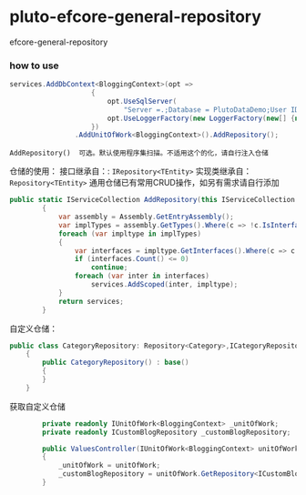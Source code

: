 # pluto-efcore-general-repository
efcore-general-repository

### how to use

```csharp
services.AddDbContext<BloggingContext>(opt =>
                    {
                        opt.UseSqlServer(
                            "Server =.;Database = PlutoDataDemo;User ID = sa;Password = 123456;Trusted_Connection = False;");
                        opt.UseLoggerFactory(new LoggerFactory(new[] {new EFLoggerProvider()}));
                    })
                .AddUnitOfWork<BloggingContext>().AddRepository();
```
`AddRepository()  可选。默认使用程序集扫描。不适用这个的化，请自行注入仓储`

仓储的使用：
接口继承自：: `IRepository<TEntity>` 实现类继承自：`Repository<TEntity>` 通用仓储已有常用CRUD操作，如另有需求请自行添加

```csharp
public static IServiceCollection AddRepository(this IServiceCollection services)
        {
            var assembly = Assembly.GetEntryAssembly();
            var implTypes = assembly.GetTypes().Where(c => !c.IsInterface && c.Name.EndsWith("Repository")).ToList();
            foreach (var impltype in implTypes)
            {
                var interfaces = impltype.GetInterfaces().Where(c => c.Name.StartsWith("I") && c.Name.EndsWith("Repository"));
                if (interfaces.Count() <= 0)
                    continue;
                foreach (var inter in interfaces)
                    services.AddScoped(inter, impltype);
            }
            return services;
        }
```

自定义仓储：
```csharp
public class CategoryRepository: Repository<Category>,ICategoryRepository
    {
        public CategoryRepository() : base()
        {
        }
    }
```
获取自定义仓储
```csharp
        private readonly IUnitOfWork<BloggingContext> _unitOfWork;
        private readonly ICustomBlogRepository _customBlogRepository;

        public ValuesController(IUnitOfWork<BloggingContext> unitOfWork)
        {
            _unitOfWork = unitOfWork;
            _customBlogRepository = unitOfWork.GetRepository<ICustomBlogRepository>();
        }
```

